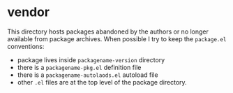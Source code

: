 # vendor

This directory hosts packages abandoned by the authors or no longer available from package archives.  When possible I try to keep the `package.el` conventions:

* package lives inside `packagename-version` directory
* there is a `packagename-pkg.el` definition file
* there is a `packagename-autolaods.el` autoload file
* other `.el` files are at the top level of the package directory.
